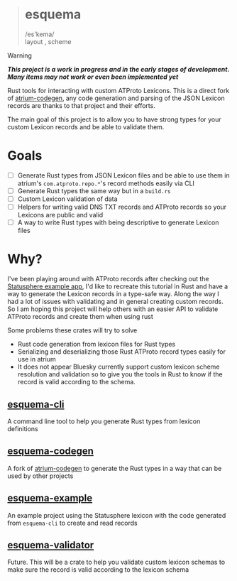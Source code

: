 > # esquema
> /es'kema/ \
> layout , scheme

> [!WARNING]
> ***This project is a work in progress and in the early stages of development. Many items may not work or even been
implemented yet***

Rust tools for interacting with custom ATProto Lexicons.
This is a direct fork of [atrium-codegen](https://github.com/sugyan/atrium/tree/main/lexicon/atrium-codegen), any code
generation and parsing of the JSON Lexicon records are thanks to that project and their efforts.

The main goal of this project is to allow you to have strong types for your custom Lexicon records and be able to
validate them.

# Goals

- [ ] Generate Rust types from JSON Lexicon files and be able to use them in atrium's `com.atproto.repo.*`'s record
  methods easily via CLI
- [ ] Generate Rust types the same way but in a `build.rs`
- [ ] Custom Lexicon validation of data
- [ ] Helpers for writing valid DNS TXT records and ATProto records so your Lexicons are public and valid
- [ ] A way to write Rust types with being descriptive to generate Lexicon files

# Why?

I've been playing around with ATProto records after checking out
the [Statusphere example app](https://atproto.com/guides/applications), I'd like to recreate this tutorial in Rust and
have a way to generate the Lexicon records in a type-safe way. Along the way I had a lot of issues with validating and
in general creating custom records. So I am hoping this project will help others with an easier API to validate ATProto
records and create them when using rust

Some problems these crates will try to solve

- Rust code generation from lexicon files for Rust types
- Serializing and deserializing those Rust ATProto record types easily for use in atrium
- It does not appear Bluesky currently support custom lexicon scheme resolution and validation so to give you the tools
  in Rust to know if the record is valid according to the schema.

## [esquema-cli](./esquema-cli)

A command line tool to help you generate Rust types from lexicon definitions

## [esquema-codegen](./esquema-codegen)

A fork of [atrium-codegen](https://github.com/sugyan/atrium/tree/main/lexicon/atrium-codegen) to generate the Rust types
in a way that can be used by other projects

## [esquema-example](./esquema-example)

An example project using the Statusphere lexicon with the code generated from `esquema-cli` to create and read records

## [esquema-validator](./esquema-validator)

Future. This will be a crate to help you validate custom lexicon schemas to make sure the record is valid according to
the lexicon schema